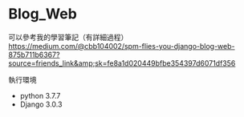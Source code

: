 # Blog_Web

可以參考我的學習筆記（有詳細過程）
https://medium.com/@cbb104002/spm-flies-you-django-blog-web-875b711b6367?source=friends_link&amp;sk=fe8a1d020449bfbe354397d6071df356

執行環境
- python 3.7.7
- Django 3.0.3
